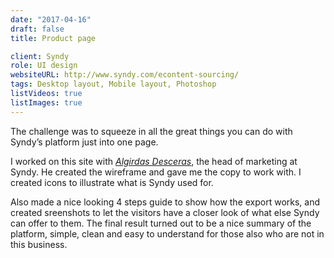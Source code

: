 ```yaml
---
date: "2017-04-16"
draft: false
title: Product page

client: Syndy
role: UI design
websiteURL: http://www.syndy.com/econtent-sourcing/
tags: Desktop layout, Mobile layout, Photoshop
listVideos: true
listImages: true
---
```


The challenge was to squeeze in all the great things you can do with Syndy’s
platform just into one page.

I worked on this site with [*Algirdas Desceras*][Algis], the head of marketing
at Syndy.  He created the wireframe and gave me the copy to work with. I created
icons to illustrate what is Syndy used for.

Also made a nice looking 4 steps guide to show how the export works, and created
sreenshots to let the visitors have a closer look of what else Syndy can offer
to them. The final result turned out to be a nice summary of the platform,
simple, clean and easy to understand for those also who are not in this
business.

[Khalid]: http://khalidl.nl
[Algis]: https://nl.linkedin.com/in/algirdas-desceras-760ba525
[Rogier]: https://nl.linkedin.com/in/rogier-pennink-05684b41
[Boris]: https://nl.linkedin.com/in/borissamoylenko


